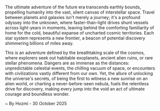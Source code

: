 
The ultimate adventure of the future era transcends earthly bounds, propelling humanity into the vast, silent canvas of interstellar space. Travel between planets and galaxies isn't merely a journey; it's a profound odyssey into the unknown, where faster-than-light drives shunt vessels across light-years in moments, leaving behind the comforting familiarity of home for the cold, beautiful expanse of uncharted cosmic territories. Each star system represents a new frontier, a beacon of potential discovery shimmering billions of miles away.

This is an adventure defined by the breathtaking scale of the cosmos, where explorers seek out habitable exoplanets, ancient alien ruins, or rare stellar phenomena. Dangers are as immense as the distances: unpredictable celestial events, the chilling vacuum of space, or encounters with civilizations vastly different from our own. Yet, the allure of unlocking the universe's secrets, of being the first to witness a new sunrise on an alien world, or charting a never-before-seen nebula, fuels the relentless drive for discovery, making every jump into the void an act of ultimate courage and boundless wonder.

~ By Hozmi - 30 October 2025

